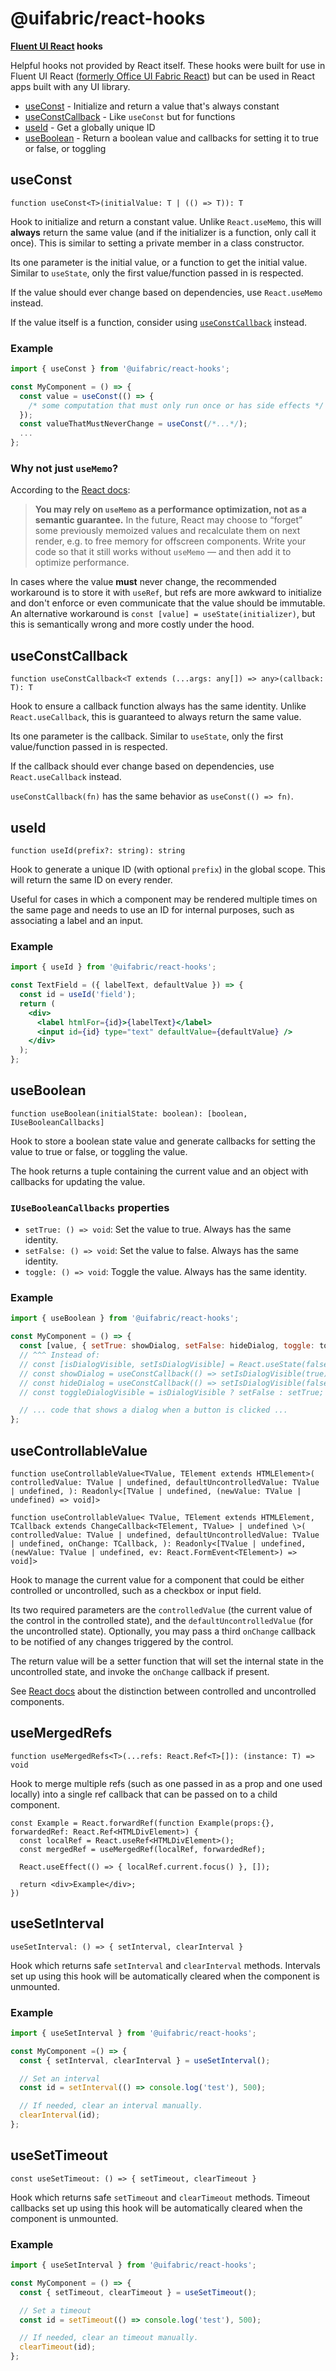 # @uifabric/react-hooks

**[Fluent UI React](https://developer.microsoft.com/en-us/fluentui) hooks**

Helpful hooks not provided by React itself. These hooks were built for use in Fluent UI React ([formerly Office UI Fabric React](https://developer.microsoft.com/en-us/office/blogs/ui-fabric-is-evolving-into-fluent-ui/)) but can be used in React apps built with any UI library.

- [useConst](#useconst) - Initialize and return a value that's always constant
- [useConstCallback](#useconstcallback) - Like `useConst` but for functions
- [useId](#useid) - Get a globally unique ID
- [useBoolean](#useboolean) - Return a boolean value and callbacks for setting it to true or false, or toggling

## useConst

`function useConst<T>(initialValue: T | (() => T)): T`

Hook to initialize and return a constant value. Unlike `React.useMemo`, this will **always** return the same value (and if the initializer is a function, only call it once). This is similar to setting a private member in a class constructor.

Its one parameter is the initial value, or a function to get the initial value. Similar to `useState`, only the first value/function passed in is respected.

If the value should ever change based on dependencies, use `React.useMemo` instead.

If the value itself is a function, consider using [`useConstCallback`](#useconstcallback) instead.

### Example

```jsx
import { useConst } from '@uifabric/react-hooks';

const MyComponent = () => {
  const value = useConst(() => {
    /* some computation that must only run once or has side effects */
  });
  const valueThatMustNeverChange = useConst(/*...*/);
  ...
};
```

### Why not just `useMemo`?

According to the [React docs](https://reactjs.org/docs/hooks-reference.html#usememo):

> **You may rely on `useMemo` as a performance optimization, not as a semantic guarantee.** In the future, React may choose to “forget” some previously memoized values and recalculate them on next render, e.g. to free memory for offscreen components. Write your code so that it still works without `useMemo` — and then add it to optimize performance.

In cases where the value **must** never change, the recommended workaround is to store it with `useRef`, but refs are more awkward to initialize and don't enforce or even communicate that the value should be immutable. An alternative workaround is `const [value] = useState(initializer)`, but this is semantically wrong and more costly under the hood.

## useConstCallback

`function useConstCallback<T extends (...args: any[]) => any>(callback: T): T`

Hook to ensure a callback function always has the same identity. Unlike `React.useCallback`, this is guaranteed to always return the same value.

Its one parameter is the callback. Similar to `useState`, only the first value/function passed in is respected.

If the callback should ever change based on dependencies, use `React.useCallback` instead.

`useConstCallback(fn)` has the same behavior as `useConst(() => fn)`.

## useId

`function useId(prefix?: string): string`

Hook to generate a unique ID (with optional `prefix`) in the global scope. This will return the same ID on every render.

Useful for cases in which a component may be rendered multiple times on the same page and needs to use an ID for internal purposes, such as associating a label and an input.

### Example

```jsx
import { useId } from '@uifabric/react-hooks';

const TextField = ({ labelText, defaultValue }) => {
  const id = useId('field');
  return (
    <div>
      <label htmlFor={id}>{labelText}</label>
      <input id={id} type="text" defaultValue={defaultValue} />
    </div>
  );
};
```

## useBoolean

`function useBoolean(initialState: boolean): [boolean, IUseBooleanCallbacks]`

Hook to store a boolean state value and generate callbacks for setting the value to true or false, or toggling the value.

The hook returns a tuple containing the current value and an object with callbacks for updating the value.

### `IUseBooleanCallbacks` properties

- `setTrue: () => void`: Set the value to true. Always has the same identity.
- `setFalse: () => void`: Set the value to false. Always has the same identity.
- `toggle: () => void`: Toggle the value. Always has the same identity.

### Example

```jsx
import { useBoolean } from '@uifabric/react-hooks';

const MyComponent = () => {
  const [value, { setTrue: showDialog, setFalse: hideDialog, toggle: toggleDialogVisible }] = useBoolean(false);
  // ^^^ Instead of:
  // const [isDialogVisible, setIsDialogVisible] = React.useState(false);
  // const showDialog = useConstCallback(() => setIsDialogVisible(true));
  // const hideDialog = useConstCallback(() => setIsDialogVisible(false));
  // const toggleDialogVisible = isDialogVisible ? setFalse : setTrue;

  // ... code that shows a dialog when a button is clicked ...
};
```

## useControllableValue

`function useControllableValue<TValue, TElement extends HTMLElement>( controlledValue: TValue | undefined, defaultUncontrolledValue: TValue | undefined, ): Readonly<[TValue | undefined, (newValue: TValue | undefined) => void]>`

`function useControllableValue< TValue, TElement extends HTMLElement, TCallback extends ChangeCallback<TElement, TValue> | undefined \>( controlledValue: TValue | undefined, defaultUncontrolledValue: TValue | undefined, onChange: TCallback, ): Readonly<[TValue | undefined, (newValue: TValue | undefined, ev: React.FormEvent<TElement>) => void]>`

Hook to manage the current value for a component that could be either controlled or uncontrolled, such as a checkbox or input field.

Its two required parameters are the `controlledValue` (the current value of the control in the controlled state), and the `defaultUncontrolledValue` (for the uncontrolled state). Optionally, you may pass a third `onChange` callback to be notified of any changes triggered by the control.

The return value will be a setter function that will set the internal state in the uncontrolled state, and invoke the `onChange` callback if present.

See [React docs](https://reactjs.org/docs/uncontrolled-components.html) about the distinction between controlled and uncontrolled components.

## useMergedRefs

`function useMergedRefs<T>(...refs: React.Ref<T>[]): (instance: T) => void`

Hook to merge multiple refs (such as one passed in as a prop and one used locally) into a single ref callback that can be passed on to a child component.

```typescriptreact
const Example = React.forwardRef(function Example(props:{}, forwardedRef: React.Ref<HTMLDivElement>) {
  const localRef = React.useRef<HTMLDivElement>();
  const mergedRef = useMergedRef(localRef, forwardedRef);

  React.useEffect(() => { localRef.current.focus() }, []);

  return <div>Example</div>;
})
```

## useSetInterval

`useSetInterval: () => { setInterval, clearInterval }`

Hook which returns safe `setInterval` and `clearInterval` methods. Intervals set up using this hook will be automatically cleared when the component is unmounted.

### Example

```jsx
import { useSetInterval } from '@uifabric/react-hooks';

const MyComponent =() => {
  const { setInterval, clearInterval } = useSetInterval();

  // Set an interval
  const id = setInterval(() => console.log('test'), 500);

  // If needed, clear an interval manually.
  clearInterval(id);
};
```

## useSetTimeout

`const useSetTimeout: () => { setTimeout, clearTimeout }`

Hook which returns safe `setTimeout` and `clearTimeout` methods. Timeout callbacks set up using this hook will be automatically cleared when the component is unmounted.

### Example

```jsx
import { useSetInterval } from '@uifabric/react-hooks';

const MyComponent = () => {
  const { setTimeout, clearTimeout } = useSetTimeout();

  // Set a timeout
  const id = setTimeout(() => console.log('test'), 500);

  // If needed, clear an timeout manually.
  clearTimeout(id);
};
```
